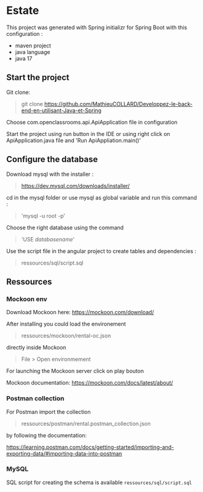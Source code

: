 # Estate

This project was generated with Spring initializr for Spring Boot with this configuration : 
- maven project
- java language
- java 17

## Start the project

Git clone:

> git clone https://github.com/MathieuCOLLARD/Developpez-le-back-end-en-utilisant-Java-et-Spring


Choose com.openclassrooms.api.ApiApplication file in configuration


Start the project using run button in the IDE or using right click on ApiApplication.java file and 'Run ApiAppliation.main()'

## Configure the database 

Download mysql with the installer :

> https://dev.mysql.com/downloads/installer/

cd in the mysql folder or use mysql as global variable and run this command :

> 'mysql -u root -p'

Choose the right database using the command

> 'USE _databasename_'

Use the script file in the angular project to create tables and dependencies :

> ressources/sql/script.sql


## Ressources

### Mockoon env

Download Mockoon here: https://mockoon.com/download/

After installing you could load the environement

> ressources/mockoon/rental-oc.json

directly inside Mockoon 

> File > Open environmement

For launching the Mockoon server click on play bouton

Mockoon documentation: https://mockoon.com/docs/latest/about/

### Postman collection

For Postman import the collection

> ressources/postman/rental.postman_collection.json 

by following the documentation: 

https://learning.postman.com/docs/getting-started/importing-and-exporting-data/#importing-data-into-postman


### MySQL

SQL script for creating the schema is available `ressources/sql/script.sql`
